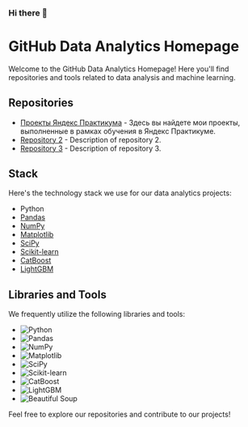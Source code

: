 ### Hi there 👋

# GitHub Data Analytics Homepage

Welcome to the GitHub Data Analytics Homepage! Here you'll find repositories and tools related to data analysis and machine learning.

## Repositories

- [Проекты Яндекс Практикума](https://github.com/Alekseyzool/ya_practicum_ds) - Здесь вы найдете мои проекты, выполненные в рамках обучения в Яндекс Практикуме.
- [Repository 2](#) - Description of repository 2.
- [Repository 3](#) - Description of repository 3.

## Stack

Here's the technology stack we use for our data analytics projects:

- Python
- [Pandas](https://pandas.pydata.org/)
- [NumPy](https://numpy.org/)
- [Matplotlib](https://matplotlib.org/)
- [SciPy](https://www.scipy.org/)
- [Scikit-learn](https://scikit-learn.org/)
- [CatBoost](https://catboost.ai/)
- [LightGBM](https://lightgbm.readthedocs.io/)

## Libraries and Tools

We frequently utilize the following libraries and tools:

- ![Python](https://img.shields.io/badge/-Python-3776AB?logo=python&logoColor=white&style=flat)
- ![Pandas](https://img.shields.io/badge/-Pandas-150458?logo=pandas&logoColor=white&style=flat)
- ![NumPy](https://img.shields.io/badge/-NumPy-013243?logo=numpy&logoColor=white&style=flat)
- ![Matplotlib](https://img.shields.io/badge/-Matplotlib-3776AB?logo=matplotlib&logoColor=white&style=flat)
- ![SciPy](https://img.shields.io/badge/-SciPy-8CAAE6?logo=scipy&logoColor=white&style=flat)
- ![Scikit-learn](https://img.shields.io/badge/-Scikit--learn-F7931E?logo=scikit-learn&logoColor=white&style=flat)
- ![CatBoost](https://img.shields.io/badge/-CatBoost-FFA500?logo=catboost&logoColor=white&style=flat)
- ![LightGBM](https://img.shields.io/badge/-LightGBM-20B2AA?logo=lightgbm&logoColor=white&style=flat)
- ![Beautiful Soup](https://img.shields.io/badge/-Beautiful%20Soup-4CA4E2?logo=beautiful-soup&logoColor=white&style=flat)

Feel free to explore our repositories and contribute to our projects!

